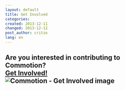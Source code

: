 ```yaml
---
layout: default
title: Get Involved
categories: 
created: 2013-12-11
changed: 2013-12-12
post_author: critzo
lang: en
---
```

  <div style="width:100%; margin: 0 auto;">
<h2 class="rtecenter">Are you interested in contributing to Commotion?<br />
<a href="/docs/get-involved">Get Involved!</a><br />
<img src="/files/styles/large/public/get_involved_drop_100x100.png" alt="Commotion - Get Involved image"/></h2>
</div>
 

